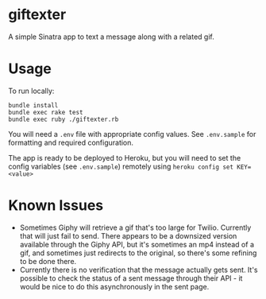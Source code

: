 # giftexter

A simple Sinatra app to text a message along with a related gif.

# Usage

To run locally:

```
bundle install
bundle exec rake test
bundle exec ruby ./giftexter.rb
```

You will need a `.env` file with appropriate config values. See `.env.sample` for formatting and required configuration.

The app is ready to be deployed to Heroku, but you will need to set the config variables (see `.env.sample`) remotely using `heroku config set KEY=<value>`

# Known Issues

* Sometimes Giphy will retrieve a gif that's too large for Twilio. Currently that will just fail to send. There appears to be a downsized version available through the Giphy API, but it's sometimes an mp4 instead of a gif, and sometimes just redirects to the original, so there's some refining to be done there.
* Currently there is no verification that the message actually gets sent. It's possible to check the status of a sent message through their API - it would be nice to do this asynchronously in the sent page.
